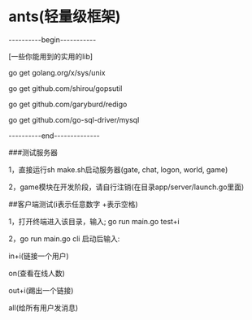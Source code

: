 # ants(轻量级框架) 
----------begin-----------

 [一些你能用到的实用的lib]

go get golang.org/x/sys/unix

go get github.com/shirou/gopsutil

go get github.com/garyburd/redigo

go get github.com/go-sql-driver/mysql

----------end--------------


###测试服务器

1，直接运行sh make.sh启动服务器(gate, chat, logon, world, game)

2，game模块在开发阶段，请自行注销(在目录app/server/launch.go里面)



##客户端测试(i表示任意数字 +表示空格)

1，打开终端进入该目录，输入; go run main.go test+i

2，go run main.go cli 启动后输入:

in+i(链接一个用户) 

on(查看在线人数) 

out+i(踢出一个链接) 

all(给所有用户发消息)